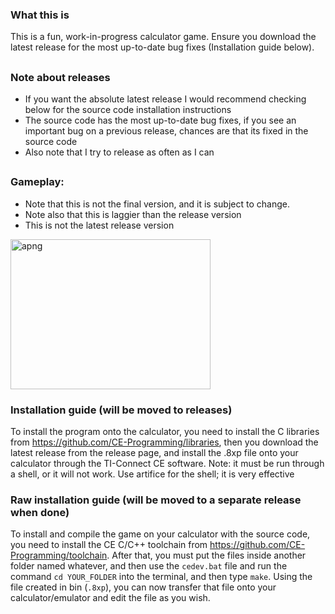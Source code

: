 ### What this is
This is a fun, work-in-progress calculator game. Ensure you download the latest release for the most up-to-date bug fixes (Installation guide below).
## 
### Note about releases
- If you want the absolute latest release I would recommend checking below for the source code installation instructions
- The source code has the most up-to-date bug fixes, if you see an important bug on a previous release, chances are that its fixed in the source code
- Also note that I try to release as often as I can
##
### Gameplay:
- Note that this is not the final version, and it is subject to change.
- Note also that this is laggier than the release version
- This is not the latest release version
<img width="320" height="240" alt="apng" src="https://github.com/user-attachments/assets/cad4b6b1-f9a8-4a9b-a063-a7cd38bdbb26" />

### Installation guide (will be moved to releases)
To install the program onto the calculator, you need to install the C libraries from https://github.com/CE-Programming/libraries, then you download the latest release from the release page, and install the .8xp file onto your calculator through the TI-Connect CE software. Note: it must be run through a shell, or it will not work. Use artifice for the shell; it is very effective
### Raw installation guide (will be moved to a separate release when done)
To install and compile the game on your calculator with the source code, you need to install the CE C/C++ toolchain from https://github.com/CE-Programming/toolchain. After that, you must put the files inside another folder named whatever, and then use the `cedev.bat` file and run the command `cd YOUR_FOLDER` into the terminal, and then type `make`. Using the file created in bin (`.8xp`), you can now transfer that file onto your calculator/emulator and edit the file as you wish. 

